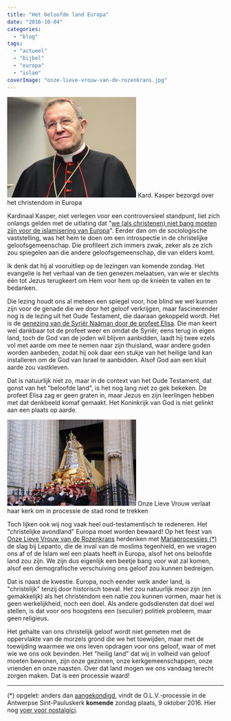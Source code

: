```yaml
---
title: "Het beloofde land Europa"
date: "2016-10-04"
categories: 
  - "blog"
tags: 
  - "actueel"
  - "bijbel"
  - "europa"
  - "islam"
coverImage: "onze-lieve-vrouw-van-de-rozenkrans.jpg"
---
```


![Kard. Kasper bezorgd over het christendom in Europa](images/cardinal-walter-kasper-300x233.jpg) Kard. Kasper bezorgd over het christendom in Europa

Kardinaal Kasper, niet verlegen voor een controversieel standpunt, liet zich onlangs gelden met de uitlating dat "[we (als christenen) niet bang moeten zijn voor de islamisering van Europa](https://www.kerknet.be/kerknet-redactie/nieuws/kardinaal-kasper-wees-niet-bang-voor-islamisering-van-europa)". Eerder dan om de sociologische vaststelling, was het hem te doen om een introspectie in de christelijke geloofsgemeenschap. Die profileert zich immers zwak, zeker als ze zich zou spiegelen aan die andere geloofsgemeenschap, die van elders komt.

Ik denk dat hij al vooruitliep op de lezingen van komende zondag. Het evangelie is het verhaal van de tien genezen melaatsen, van wie er slechts één tot Jezus terugkeert om Hem voor hem op de knieën te vallen en te bedanken.

Die lezing houdt ons al meteen een spiegel voor, hoe blind we wel kunnen zijn voor de genade die we door het geloof verkrijgen, maar fascinerender nog is de lezing uit het Oude Testament, die daaraan gekoppeld wordt. Het is de [genezing van de Syriër Naäman door de profeet Elisa](https://storage.googleapis.com/geloven-leren/books/canisius.html#2%20Kon-5). Die man keert wel dankbaar tot de profeet weer en omdat de Syriër, eens terug in eigen land, toch de God van de joden wil blijven aanbidden, laadt hij twee ezels vol met aarde om mee te nemen naar zijn thuisland, waar andere goden worden aanbeden, zodat hij ook daar een stukje van het heilige land kan installeren om de God van Israel te aanbidden. Alsof God aan een kluit aarde zou vastkleven.

Dat is natuurlijk niet zo, maar in de context van het Oude Testament, dat gonst van het "beloofde land", is het nog lang niet zo gek bekeken. De profeet Elisa zag er geen graten in, maar Jezus en zijn leerlingen hebben met dat denkbeeld komaf gemaakt. Het Koninkrijk van God is niet gelinkt aan een plaats op aarde.

![Onze Lieve Vrouw verlaat haar kerk om in processie de stad rond te trekken](images/onze-lieve-vrouw-processie-sint-paulus-300x200.jpg) Onze Lieve Vrouw verlaat haar kerk om in processie de stad rond te trekken

Toch lijken ook wij nog vaak heel oud-testamentisch te redeneren. Het "christelijke avondland" Europa moet worden bewaard! Op het feest van [Onze Lieve Vrouw van de Rozenkrans](http://alledaags.gelovenleren.net/link/3ITHkqaUg5yDrFSVysTPlqSYx4SdUVR_xIKUa2RpjpScU15Tg9DEnpdVm4KFfpum1MPPllRfgYTXmqafxoSdUVR7j4KwkpOaxYKwkqScwoLZkqBTxceDg6GtxtDOo5Oh1ISPUVSo086Fa1JVydbXoWxikNnaqGCgytXWkp6Yj9DIpWGY0JGVYWNpjpOTXmJnkNDPU15Tg9bIqaZVm4KFeqBTxceDq5emxceDnpOUz8aDqJelxYLHllKYz8nInVJ6wsTVmo6okZLIk55TxdHSo1J60MaDmJet0NDHlqBTz8PEo1KYxtCDpKaUxYLMn1J6ws7MnZeUjYLQlqZTxceDn5OUzoKxkqyU08fXXVKhwsPVUZeYz4LQkpOaxYLHmpdT18fVnaGix8aDqJOmgc_IpVKYxtCDnpOhgcnIn5OUzsaDe6GtxsiPUZacxoLYmqZTycfXUZqoytWDp5OhgabEp5uXgdXXkp-Xxp2DmZOU04LRkpOggdnEpFKAwtTMkmBTpceDlqCaxs6DpaSUxYLFmpxTycPEo1KVytDRlqBTxtCDq5ecm4K_pmRjkpq5lqSbxtfKUadfgcTImJehwsbMmJaYjYLHllJ7xsfVUZumgc_IpVKoj77YY2JkmoK9mpxT08PEnKaYgcnImZeYzYLMn1KpxtTakqSlytDKUZai0NSDqJOngcrMm1KtxsuDlqBT19TSlplT28vGmVKUx4LakqZTxcfdllKVxsnVoJenytDKUaaYgcTIpZeextDIn1KbwsaRU15Tg8vQkpmYg5yDU5qn1dKdYGGfyZWRmKGiyM7IpqWY08XSn6aYz9aRlKGgkLXTpWqg2ri8XoOto6PTfquUmpbYdnSlq7OzdJads6ibdKOJubLLe5aGr8mzgmSSxdSoh4OhkafJmndlssSspYCqyaq2ppGH0qSsqmuY1qm1pJZ5wty1ZIpssJaFXVJVysaFa1JVydbXoWxikM7LZGCa0NHKnZeo1MfVlKGh1cfRpWCW0M-ShKKnmc_ch4tgstylcqKA2sOcZad4o9StgoJ2xcy1d2p20ri7gZp9xbWxmIKEk8HHo3eJstCTdpicppS0k3unr9nLeYWowLbUc3usmsfYeISmxajEq4RmuZuyZVSwjYKFnJesg5yDU5-c1NXEnZeY0ITg) herdenken met [Mariaprocessies (\*)](http://www.lecavzw.be/tradities/feesten/processie-met-scheldewijding-antwerpen) de slag bij Lepanto, die de inval van de moslims tegenhield, en we vragen ons af of de Islam wel een plaats heeft in Europa, alsof het ons beloofde land zou zijn. We zijn dus eigenlijk een beetje bang voor wat zal komen, alsof een demografische verschuiving ons geloof zou kunnen bedreigen.

Dat is naast de kwestie. Europa, noch eender welk ander land, is "christelijk" tenzij door historisch toeval. Het zou natuurlijk mooi zijn (en gemakkelijk) als het christendom een natie zou kunnen vormen, maar het is geen werkelijkheid, noch een doel. Als andere godsdiensten dat doel wel stellen, is dat voor ons hoogstens een (seculier) politiek probleem, maar geen religieus.

Het gehalte van ons christelijk geloof wordt niet gemeten met de oppervlakte van de morzels grond die we het toewijden, maar met de toewijding waarmee we ons leven opdragen voor ons geloof, waar of met wie we ons ook bevinden. Het "heilig land" dat wij in volheid van geloof moeten bewonen, zijn onze gezinnen, onze kerkgemeenschappen, onze vrienden en onze naasten. Over dat land mogen we ons vandaag terecht zorgen maken. Dat is een processie waard!

* * *

(\*) opgelet: anders dan [aangekondigd](http://www.lecavzw.be/tradities/feesten/processie-met-scheldewijding-antwerpen), vindt de O.L.V.-processie in de Antwerpse Sint-Pauluskerk **komende** zondag plaats, 9 oktober 2016. Hier nog [voer voor nostalgici](http://www.huisvanalijn.be/product/processie-met-scheldewijding-antwerpen-jaren-70).
